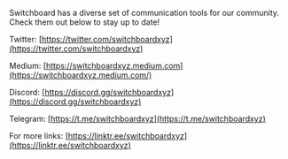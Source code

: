 Switchboard has a diverse set of communication tools for our community. Check
them out below to stay up to date!

Twitter:
[https://twitter.com/switchboardxyz](https://twitter.com/switchboardxyz)

Medium: [https://switchboardxyz.medium.com](https://switchboardxyz.medium.com/)

Discord: [https://discord.gg/switchboardxyz](https://discord.gg/switchboardxyz)

Telegram: [https://t.me/switchboardxyz](https://t.me/switchboardxyz)

For more links:
[https://linktr.ee/switchboardxyz](https://linktr.ee/switchboardxyz)
